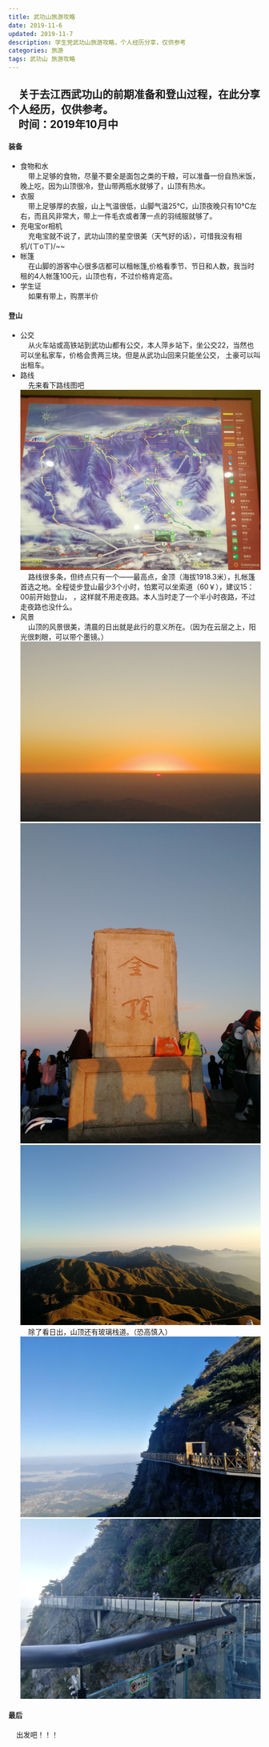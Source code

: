```yaml
---
title: 武功山旅游攻略
date: 2019-11-6
updated: 2019-11-7
description: 学生党武功山旅游攻略，个人经历分享，仅供参考
categories: 旅游
tags: 武功山 旅游攻略
---
```


&nbsp;&nbsp;&nbsp;&nbsp;关于去江西武功山的前期准备和登山过程，在此分享个人经历，仅供参考。<br>
&nbsp;&nbsp;&nbsp;&nbsp;时间：2019年10月中<br>
----


#### 装备

* 食物和水<br>
&nbsp;&nbsp;&nbsp;&nbsp;带上足够的食物，尽量不要全是面包之类的干粮，可以准备一份自热米饭，晚上吃，因为山顶很冷，登山带两瓶水就够了，山顶有热水。
* 衣服<br>
&nbsp;&nbsp;&nbsp;&nbsp;带上足够厚的衣服，山上气温很低，山脚气温25°C，山顶夜晚只有10°C左右，而且风非常大，带上一件毛衣或者薄一点的羽绒服就够了。
* 充电宝or相机<br>
&nbsp;&nbsp;&nbsp;&nbsp;充电宝就不说了，武功山顶的星空很美（天气好的话），可惜我没有相机/(ㄒoㄒ)/~~
* 帐篷<br>
&nbsp;&nbsp;&nbsp;&nbsp;在山脚的游客中心很多店都可以租帐篷,价格看季节、节日和人数，我当时租的4人帐篷100元，山顶也有，不过价格肯定高。
* 学生证<br>
&nbsp;&nbsp;&nbsp;&nbsp;如果有带上，购票半价<br>



#### 登山

* 公交<br>
&nbsp;&nbsp;&nbsp;&nbsp;从火车站或高铁站到武功山都有公交，本人萍乡站下，坐公交22，当然也可以坐私家车，价格会贵两三块。但是从武功山回来只能坐公交，
土豪可以叫出租车。
* 路线<br>
&nbsp;&nbsp;&nbsp;&nbsp;先来看下路线图吧
![登山路线图](/post_image/wugongshan1.jpg "登山路线图")
&nbsp;&nbsp;&nbsp;&nbsp;路线很多条，但终点只有一个——最高点，金顶（海拔1918.3米），扎帐篷首选之地。全程徒步登山最少3个小时，怕累可以坐索道（60￥），建议15：00前开始登山，
，这样就不用走夜路。本人当时走了一个半小时夜路，不过走夜路也没什么。
* 风景<br>
&nbsp;&nbsp;&nbsp;&nbsp;山顶的风景很美，清晨的日出就是此行的意义所在。（因为在云层之上，阳光很刺眼，可以带个墨镜。）
![登山路线图](/post_image/richu1.jpg "日出")
![金顶](/post_image/jinding.jpg "金顶")
![金顶的风景](/post_image/wugongshan2.jpg)<br>
&nbsp;&nbsp;&nbsp;&nbsp;除了看日出，山顶还有玻璃栈道。（恐高慎入）
![玻璃栈道](/post_image/bolizhandao1.jpg "玻璃栈道")
![玻璃栈道](/post_image/bolizhandao2.jpg "玻璃栈道")<br>


#### 最后

&nbsp;&nbsp;&nbsp;&nbsp;出发吧！！！

  